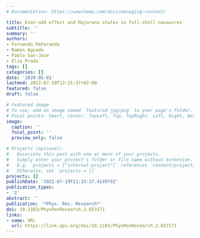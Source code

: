```yaml
---
# Documentation: https://wowchemy.com/docs/managing-content/

title: Even-odd effect and Majorana states in full-shell nanowires
subtitle: ''
summary: ''
authors:
- Fernando Peñaranda
- Ramón Aguado
- Pablo San-Jose
- Elsa Prada
tags: []
categories: []
date: '2020-05-01'
lastmod: 2022-07-19T13:15:37+02:00
featured: false
draft: false

# Featured image
# To use, add an image named `featured.jpg/png` to your page's folder.
# Focal points: Smart, Center, TopLeft, Top, TopRight, Left, Right, BottomLeft, Bottom, BottomRight.
image:
  caption: ''
  focal_point: ''
  preview_only: false

# Projects (optional).
#   Associate this post with one or more of your projects.
#   Simply enter your project's folder or file name without extension.
#   E.g. `projects = ["internal-project"]` references `content/project/deep-learning/index.md`.
#   Otherwise, set `projects = []`.
projects: []
publishDate: '2022-07-19T11:15:37.414979Z'
publication_types:
- '2'
abstract: ''
publication: '*Phys. Rev. Research*'
doi: 10.1103/PhysRevResearch.2.023171
links:
- name: URL
  url: https://link.aps.org/doi/10.1103/PhysRevResearch.2.023171
---
```

